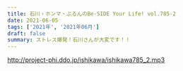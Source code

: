 ```yaml
---
title: 石川・ホンマ・ぶるんのBe-SIDE Your Life! vol.785-2
date: 2021-06-05
tags: ['2021年', '2021年06月']
draft: false
summary: ストレス爆発！石川さんが大変です！！
---
```


http://project-phi.ddo.jp/ishikawa/ishikawa785_2.mp3
